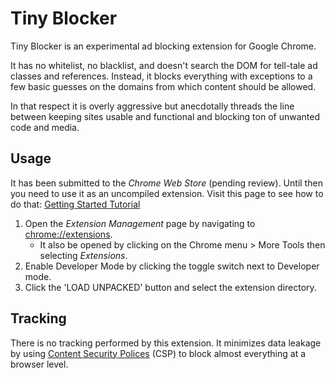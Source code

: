 # Tiny Blocker

Tiny Blocker is an experimental ad blocking extension for Google Chrome. 

It has no whitelist, no blacklist, and doesn't search the DOM for tell-tale ad classes and references. Instead, it blocks everything with exceptions to a few basic guesses on the domains from which content should be allowed.

In that respect it is overly aggressive but anecdotally threads the line between keeping sites usable and functional and blocking ton of unwanted code and media.

## Usage

It has been submitted to the *Chrome Web Store* (pending review). Until then you need to use it as an uncompiled extension. Visit this page to see how to do that: [Getting Started Tutorial](https://developer.chrome.com/extensions/getstarted#manifest)

1. Open the *Extension Management* page by navigating to [chrome://extensions](chrome://extensions).
   - It also be opened by clicking on the Chrome menu > More Tools then selecting *Extensions*.
2. Enable Developer Mode by clicking the toggle switch next to Developer mode.
3. Click the 'LOAD UNPACKED' button and select the extension directory.

## Tracking

There is no tracking performed by this extension. It minimizes data leakage by using [Content Security Polices](https://developer.mozilla.org/en-US/docs/Web/HTTP/CSP) (CSP) to block almost everything at a browser level.
